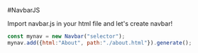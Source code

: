 #NavbarJS

Import navbar.js in your html file and let's create navbar!

```js
const mynav = new Navbar("selector");
mynav.add({html:"About", path:"./about.html"}).generate();
```

